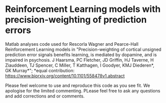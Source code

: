 # Reinforcement Learning models with precision-weighting of prediction errors

Matlab analyses code used for Rescorla Wagner and Pearce-Hall Reinforcement Learning models in "Precision-weighting of cortical unsigned prediction error signals benefits learning, is mediated by dopamine, and is impaired in psychosis. J Haarsma, PC Fletcher, JD Griffin, HJ Taverne, H Ziauddeen, TJ Spencer, C Miller, T Katthagen, I Goodyer, KMJ Diederen*, GK Murray*"; *equal contribution: https://www.biorxiv.org/content/10.1101/558478v1.abstract
 
Please feel welcome to use and reproduce this code as you see fit. We apologise for the limited commenting. PLease feel free to ask any questions and add corrections and or comments.
